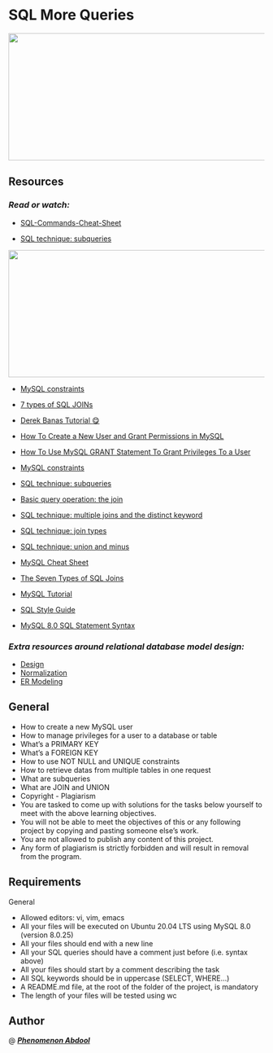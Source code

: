 # SQL More Queries


<img src="https://encrypted-tbn0.gstatic.com/images?q=tbn:ANd9GcTIJoOjt61qvuT3nwt2g5jduwgv_7lTvbG-3A&usqp=CAU" width="1500" height="250">

## Resources
### ___Read or watch:___

- [SQL-Commands-Cheat-Sheet](https://intellipaat.com/mediaFiles/2019/02/SQL-Commands-Cheat-Sheet.pdf)


- [SQL technique: subqueries](https://web.csulb.edu/colleges/coe/cecs/dbdesign/dbdesign.php?page=sql/subqueries.php)

<img src="https://miro.medium.com/max/768/1*94n7Yjm2xml9dVFbTph0hA.jpeg" width="1500" height="250">

- [MySQL constraints](https://zetcode.com/mysql/constraints/)


- [7 types of SQL JOINs](https://tableplus.com/blog/2018/09/a-beginners-guide-to-seven-types-of-sql-joins.html)


- [Derek Banas Tutorial :yum:](https://www.youtube.com/watch?v=yPu6qV5byu4)

- [How To Create a New User and Grant Permissions in MySQL](https://www.digitalocean.com/community/tutorials/how-to-create-a-new-user-and-grant-permissions-in-mysql)
- [How To Use MySQL GRANT Statement To Grant Privileges To a User](https://www.mysqltutorial.org/mysql-grant.aspx)
- [MySQL constraints](https://zetcode.com/mysql/constraints/)
- [SQL technique: subqueries](https://web.csulb.edu/colleges/coe/cecs/dbdesign/dbdesign.php?page=sql/subqueries.php)
- [Basic query operation: the join](https://web.csulb.edu/colleges/coe/cecs/dbdesign/dbdesign.php?page=sql/join.php)
- [SQL technique: multiple joins and the distinct keyword](https://web.csulb.edu/colleges/coe/cecs/dbdesign/dbdesign.php?page=sql/multijoin.php)
- [SQL technique: join types](https://web.csulb.edu/colleges/coe/cecs/dbdesign/dbdesign.php?page=sql/jointypes.php)
- [SQL technique: union and minus](https://web.csulb.edu/colleges/coe/cecs/dbdesign/dbdesign.php?page=sql/setops.php)
- [MySQL Cheat Sheet](https://intellipaat.com/mediaFiles/2019/02/SQL-Commands-Cheat-Sheet.pdf?US)
- [The Seven Types of SQL Joins](https://tableplus.com/blog/2018/09/a-beginners-guide-to-seven-types-of-sql-joins.html)
- [MySQL Tutorial](https://www.youtube.com/watch?v=yPu6qV5byu4)
- [SQL Style Guide](https://www.sqlstyle.guide/)
- [MySQL 8.0 SQL Statement Syntax](https://dev.mysql.com/doc/refman/8.0/en/sql-statements.html)

### ___Extra resources around relational database model design:___


- [Design](https://www.guru99.com/database-design.html)
- [Normalization](https://www.guru99.com/database-normalization.html)
- [ER Modeling](https://www.guru99.com/er-modeling.html)


## General
- How to create a new MySQL user
- How to manage privileges for a user to a database or table
- What’s a PRIMARY KEY
- What’s a FOREIGN KEY
- How to use NOT NULL and UNIQUE constraints
- How to retrieve datas from multiple tables in one request
- What are subqueries
- What are JOIN and UNION
- Copyright - Plagiarism
- You are tasked to come up with solutions for the tasks below yourself to meet with the above learning objectives.
- You will not be able to meet the objectives of this or any following project by copying and pasting someone else’s work.
- You are not allowed to publish any content of this project.
- Any form of plagiarism is strictly forbidden and will result in removal from the program.


## Requirements
General
- Allowed editors: vi, vim, emacs
 - All your files will be executed on Ubuntu 20.04 LTS using MySQL 8.0 (version 8.0.25)
- All your files should end with a new line
- All your SQL queries should have a comment just before (i.e. syntax above)
- All your files should start by a comment describing the task
- All SQL keywords should be in uppercase (SELECT, WHERE…)
- A README.md file, at the root of the folder of the project, is mandatory
- The length of your files will be tested using wc

## Author
@ ___[Phenomenon Abdool](https://github.com/binabdool)___
